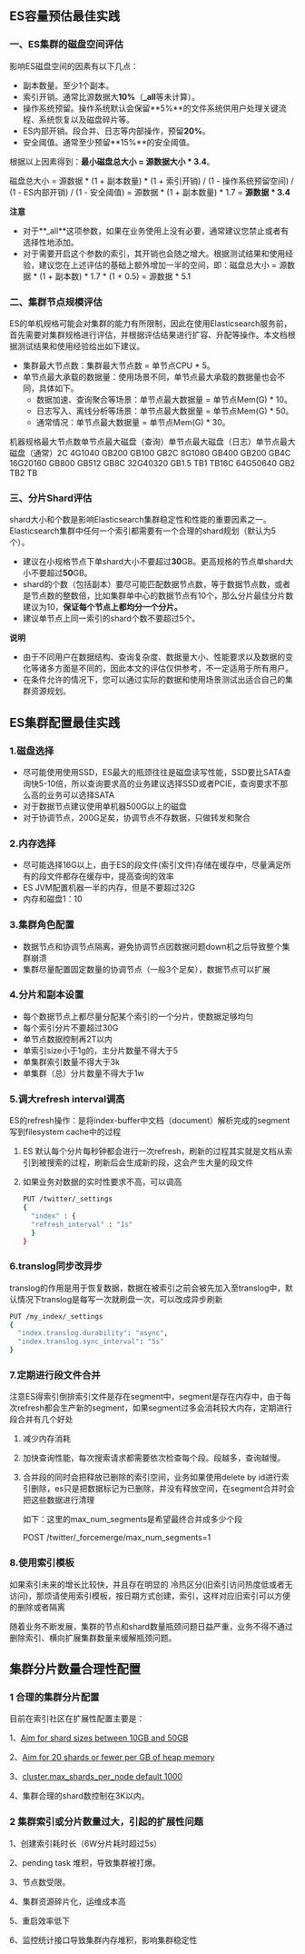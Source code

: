 ## ES容量预估最佳实践

### 一、ES集群的磁盘空间评估

影响ES磁盘空间的因素有以下几点：

- 副本数量。至少1个副本。
- 索引开销。通常比源数据大**10%**（**_all**等未计算）。
- 操作系统预留。操作系统默认会保留**5%**的文件系统供用户处理关键流程、系统恢复以及磁盘碎片等。
- ES内部开销。段合并、日志等内部操作，预留**20%**。
- 安全阈值。通常至少预留**15%**的安全阈值。

根据以上因素得到：**最小磁盘总大小 = 源数据大小 \* 3.4**。

磁盘总大小 = 源数据 * (1 + 副本数量) * (1 + 索引开销) / (1 - 操作系统预留空间) / (1 - ES内部开销) / (1 - 安全阈值) = 源数据 * (1 + 副本数量) * 1.7 = **源数据 \* 3.4**

**注意**

- 对于**_all**这项参数，如果在业务使用上没有必要，通常建议您禁止或者有选择性地添加。
- 对于需要开启这个参数的索引，其开销也会随之增大。根据测试结果和使用经验，建议您在上述评估的基础上额外增加一半的空间，即：磁盘总大小 = 源数据 * (1 + 副本数) * 1.7 * (1 + 0.5) = 源数据 * 5.1

### 二、集群节点规模评估

ES的单机规格可能会对集群的能力有所限制，因此在使用Elasticsearch服务前，首先需要对集群规格进行评估，并根据评估结果进行扩容、升配等操作。本文档根据测试结果和使用经验给出如下建议。

- 集群最大节点数：集群最大节点数 = 单节点CPU * 5。
- 单节点最大承载的数据量：使用场景不同，单节点最大承载的数据量也会不同，具体如下。
  - 数据加速、查询聚合等场景：单节点最大数据量 = 单节点Mem(G) * 10。
  - 日志写入、离线分析等场景：单节点最大数据量 = 单节点Mem(G) * 50。
  - 通常情况：单节点最大数据量 = 单节点Mem(G) * 30。

机器规格最大节点数单节点最大磁盘（查询）单节点最大磁盘（日志）单节点最大磁盘（通常）2C 4G1040 GB200 GB100 GB2C 8G1080 GB400 GB200 GB4C 16G20160 GB800 GB512 GB8C 32G40320 GB1.5 TB1 TB16C 64G50640 GB2 TB2 TB

### 三、分片Shard评估

shard大小和个数是影响Elasticsearch集群稳定性和性能的重要因素之一。Elasticsearch集群中任何一个索引都需要有一个合理的shard规划（默认为5个）。

- 建议在小规格节点下单shard大小不要超过**30**GB。更高规格的节点单shard大小不要超过**50**GB。
- shard的个数（包括副本）要尽可能匹配数据节点数，等于数据节点数，或者是节点数的整数倍，比如集群单中心的数据节点有10个，那么分片最佳分片数建议为10，**保证每个节点上都均分一个分片。**
- 建议单节点上同一索引的shard个数不要超过5个。

**说明**

- 由于不同用户在数据结构、查询复杂度、数据量大小、性能要求以及数据的变化等诸多方面是不同的，因此本文的评估仅供参考，不一定适用于所有用户。
- 在条件允许的情况下，您可以通过实际的数据和使用场景测试出适合自己的集群资源规划。



## ES集群配置最佳实践

### 1.磁盘选择

- 尽可能使用使用SSD，ES最大的瓶颈往往是磁盘读写性能，SSD要比SATA查询快5-10倍，所以查询要求高的业务建议选择SSD或者PCIE，查询要求不那么高的业务可以选择SATA
- 对于数据节点建议使用单机器500G以上的磁盘
- 对于协调节点，200G足矣，协调节点不存数据，只做转发和聚合

### 2.内存选择

- 尽可能选择16G以上，由于ES的段文件(索引文件)存储在缓存中，尽量满足所有的段文件都存在缓存中，提高查询的效率
- ES JVM配置机器一半的内存，但是不要超过32G
- 内存和磁盘1：10

### 3.集群角色配置

- 数据节点和协调节点隔离，避免协调节点因数据问题down机之后导致整个集群崩溃
- 集群尽量配置固定数量的协调节点（一般3个足矣），数据节点可以扩展

### 4.分片和副本设置

- 每个数据节点上都尽量分配某个索引的一个分片，使数据足够均匀
- 每个索引分片不要超过30G
- 单节点数据控制再2T以内
- 单索引size小于1g的，主分片数量不得大于5
- 单集群索引数量不得大于3k
- 单集群（总）分片数量不得大于1w

### 5.调大refresh interval调高

ES的refresh操作：是将index-buffer中文档（document）解析完成的segment写到filesystem cache中的过程

1. ES 默认每个分片每秒钟都会进行一次refresh，刷新的过程其实就是文档从索引到被搜索的过程，刷新后会生成新的段，这会产生大量的段文件

2. 如果业务对数据的实时性要求不高，可以调高
   ```bash
   PUT /twitter/_settings
   {
     "index" : {
     "refresh_interval" : "1s" 
     } 
   }
   ```

### 6.translog同步改异步

translog的作用是用于恢复数据，数据在被索引之前会被先加入至translog中，默认情况下translog是每写一次就刷盘一次，可以改成异步刷新
```bash
PUT /my_index/_settings 
{
  "index.translog.durability": "async", 
  "index.translog.sync_interval": "5s" 
}
```

### 7.定期进行段文件合并

注意ES得索引倒排索引文件是存在segment中，segment是存在内存中，由于每次refresh都会生产新的segment，如果segment过多会消耗较大内存，定期进行段合并有几个好处

1. 减少内存消耗

2. 加快查询性能，每次搜索请求都需要依次检查每个段。段越多，查询越慢。

3. 合并段的同时会把释放已删除的索引空间，业务如果使用delete by id进行索引删除，es只是把数据标记为已删除，并没有释放空间，在segment合并时会把这些数据进行清理

   如下：这里的max_num_segments是希望最终合并成多少个段

   POST /twitter/_forcemerge/max_num_segments=1

### 8.使用索引模板

如果索引未来的增长比较快，并且存在明显的 冷热区分(旧索引访问热度低或者无访问)，那烦请使用索引模板，按日期方式创建，索引，这样对应旧索引可以方便的删除或者隔离

随着业务不断发展，集群的节点和shard数量瓶颈问题日益严重，业务不得不通过删除索引、横向扩展集群数量来缓解瓶颈问题。

## 集群分片数量合理性配置

### 1 合理的集群分片配置

目前在索引社区在扩展性配置主要是：

1、[Aim for shard sizes between 10GB and 50GB](https://www.elastic.co/guide/en/elasticsearch/reference/current/size-your-shards.html)

2、[Aim for 20 shards or fewer per GB of heap memory](https://www.elastic.co/guide/en/elasticsearch/reference/current/size-your-shards.html#shard-count-recommendation)

3、[cluster.max_shards_per_node default 1000](https://www.elastic.co/guide/en/elasticsearch/reference/current/size-your-shards.html#troubleshoot-shard-related-errors)

4、集群合理的shard数控制在3K以内。

### 2 集群索引或分片数量过大，引起的扩展性问题

1、创建索引耗时长（6W分片耗时超过5s）

2、pending task 堆积，导致集群被打爆。

3、节点数受限。

4、集群资源碎片化，运维成本高

5、重启效率低下

6、监控统计接口导致集群内存堆积，影响集群稳定性
